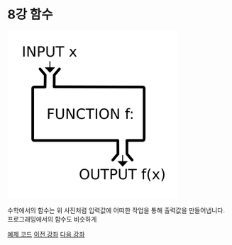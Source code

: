 # 8강 함수
![function image](./Function_machine2.svg)

수학에서의 함수는 위 사진처럼 입력값에 어떠한 작업을 통해 출력값을 만들어냅니다.
프로그래밍에서의 함수도 비슷하게 

[예제 코드](/Basics/08%20-%20함수/function.py)
[이전 강좌](/Basics/06%20-%20조건문/README.md)
[다음 강좌](/Projects/01_기본기_복습/README.md)